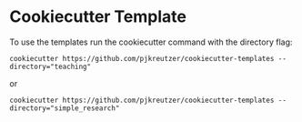 # Cookiecutter Template

To use the templates run the cookiecutter command with the directory flag:

```
cookiecutter https://github.com/pjkreutzer/cookiecutter-templates --directory="teaching"
```

or 

```
cookiecutter https://github.com/pjkreutzer/cookiecutter-templates --directory="simple_research"
```